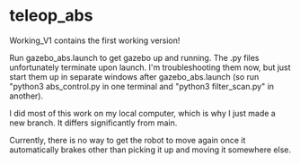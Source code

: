 # teleop_abs

Working_V1 contains the first working version!

Run gazebo_abs.launch to get gazebo up and running. The .py files unfortunately terminate upon launch. I'm troubleshooting them now, but
just start them up in separate windows after gazebo_abs.launch (so run "python3 abs_control.py in one terminal and "python3 filter_scan.py"
in another).

I did most of this work on my local computer, which is why I just made a new branch. It differs significantly from main.

Currently, there is no way to get the robot to move again once it automatically brakes other than picking it up and moving it somewhere else. 
